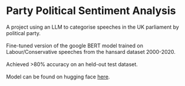 # Party Political Sentiment Analysis
A project using an LLM to categorise speeches in the UK parliament by political party.  
<br>
Fine-tuned version of the google BERT model trained on Labour/Conservative speeches from the hansard dataset 2000-2020.  
<br>
Achieved >80% accuracy on an held-out test dataset.  
<br>
Model can be found on hugging face [here](https://huggingface.co/sisyphus199/ukparliamentBERT).
